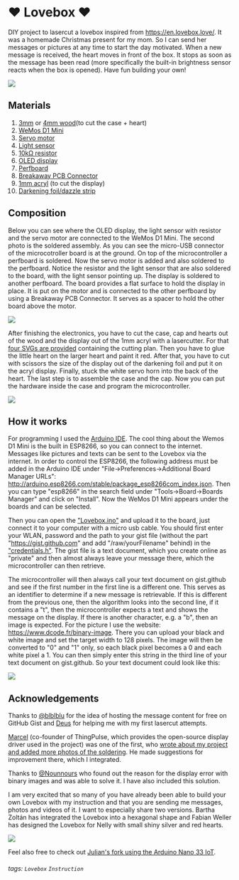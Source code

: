 ❤️ Lovebox ❤️
===
DIY project to lasercut a lovebox inspired from https://en.lovebox.love/. It was a homemade Christmas present for my mom. So I can send her messages or pictures at any time to start the day motivated. When a new message is received, the heart moves in front of the box. It stops as soon as the message has been read (more specifically the built-in brightness sensor reacts when the box is opened). Have fun building your own!

![](https://github.com/julisa99/Lovebox/blob/master/docs/images/demo_lovebox.gif)

## Materials
1. [3mm](https://www.amazon.de/dp/B0002FQKX4) or [4mm wood](https://www.amazon.de/dp/B06Y48L765)(to cut the case + heart)
2. [WeMos D1 Mini](https://www.amazon.de/dp/B01N9RXGHY) 
3. [Servo motor](https://www.amazon.de/dp/B07236KYVC)
4. [Light sensor](https://www.amazon.de/dp/B00SWO73DS)
5. [10kΩ resistor](https://www.amazon.de/dp/B072BHDBDG)
6. [OLED display](https://www.amazon.de/dp/B074NJMPYJ)
7. [Perfboard](https://www.amazon.de/dp/B00VL1KHJQ)
8. [Breakaway PCB Connector](https://www.amazon.de/dp/B01M69EA9O)
9. [1mm acryl](https://www.amazon.de/dp/B07T4JSXYR) (to cut the display)
10. [Darkening foil/dazzle strip](https://www.amazon.de/dp/B001CC6VYO)

## Composition 
Below you can see where the OLED display, the light sensor with resistor and the servo motor are connected to the WeMos D1 Mini. The second photo is the soldered assembly. As you can see the micro-USB connector of the microcotroller board is at the ground. On top of the microcontroller a perfboard is soldered. Now the servo motor is added and also soldered to the perfboard. Notice the resistor and the light sensor that are also soldered to the board, with the light sensor pointing up. The display is soldered to another perfboard. The board provides a flat surface to hold the display in place. It is put on the motor and is connected to the other perfboard by using a Breakaway PCB Connector. It serves as a spacer to hold the other board above the motor.

![](https://github.com/julisa99/Lovebox/blob/master/docs/images/composition.JPG)

After finishing the electronics, you have to cut the case, cap and hearts out of the wood and the display out of the 1mm acryl with a lasercutter. For that [four SVGs are provided](https://github.com/julisa99/Lovebox/tree/master/lasercut_files) containing the cutting plan. Then you have to glue the little heart on the larger heart and paint it red. After that, you have to cut with scissors the size of the display out of the darkening foil and put it on the acryl display. Finally, stuck the white servo horn into the back of the heart. The last step is to assemble the case and the cap. Now you can put the hardware inside the case and program the microcontroller.

![](https://github.com/julisa99/Lovebox/blob/master/docs/images/heart.jpg)

## How it works

For programming I used the [Arduino IDE](https://www.arduino.cc/en/Main/Software). The cool thing about the Wemos D1 Mini is the built in ESP8266, so you can connect to the internet. Messages like pictures and texts can be sent to the Lovebox via the internet. In order to control the ESP8266, the following address must be added in the Arduino IDE under "File->Preferences->Additional Board Manager URLs": http://arduino.esp8266.com/stable/package_esp8266com_index.json. Then you can type "esp8266" in the search field under "Tools->Board->Boards Manager" and click on "Install". Now the WeMos D1 Mini appears under the boards and can be selected.

Then you can open the ["Lovebox.ino"](https://github.com/julisa99/Lovebox/blob/master/Lovebox.ino) and upload it to the board, just connect it to your computer with a micro usb cable. You should first enter your WLAN, password and the path to your gist file (without the part "https://gist.github.com" and add "/raw/yourFilename" behind) in the ["credentials.h"](https://github.com/julisa99/Lovebox/blob/master/credentials.h). The gist file is a text document, which you create online as "private" and then almost always leave your message there, which the microcontroller can then retrieve.

The microcontroller will then always call your text document on gist.github and see if the first number in the first line is a different one. This serves as an identifier to determine if a new message is retrievable.
If this is different from the previous one, then the algorithm looks into the second line, if it contains a "t", then the microcontroller expects a text and shows the message on the display. If there is another character, e.g. a "b", then an image is expected. For the picture I use the website: https://www.dcode.fr/binary-image. There you can upload your black and white image and set the target width to 128 pixels. The image will then be converted to "0" and "1" only, so each black pixel becomes a 0 and each white pixel a 1. You can then simply enter this string in the third line of your text document on gist.github. So your text document could look like this:

![](https://github.com/julisa99/Lovebox/blob/master/docs/images/gist-textdocument.PNG)

## Acknowledgements

Thanks to [@blblblu](https://github.com/blblblu/) for the idea of hosting the message content for free on GitHub Gist and [Deus](https://github.com/Daniel-Amadeus/) for helping me with my first lasercut attempts.

[Marcel](https://github.com/marcelstoer/) (co-founder of ThingPulse, which provides the open-source display driver used in the project) was one of the first, who [wrote about my project and added more photos of the soldering](https://frightanic.com/iot/the-lovebox-a-gift-from-a-maker/). He made suggestions for improvement there, which I integrated.

Thanks to [@Nounnours](https://github.com/Nounnours/) who found out the reason for the display error with binary images and was able to solve it. I have also included this solution. 

I am very excited that so many of you have already been able to build your own Lovebox with my instruction and that you are sending me messages, photos and videos of it. I want to especially share two versions. Bartha Zoltán has integrated the Lovebox into a hexagonal shape and Fabian Weller has designed the Lovebox for Nelly with small shiny silver and red hearts.

![](https://user-images.githubusercontent.com/8758907/116134112-d2340e00-a6cf-11eb-9076-082b64c76a75.png)

Feel also free to check out [Julian's fork using the Arduino Nano 33 IoT](https://github.com/JulianBeaulieu/DIY-LoveBox).


###### tags: `Lovebox` `Instruction`

